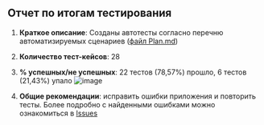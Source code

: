 ## Отчет по итогам тестирования ##
1. **Краткое описание**: Созданы автотесты согласно перечню автоматизируемых сценариев ([файл Plan.md](https://github.com/zhuravlini/zhu-diploma_1/blob/main/Plan.md))
2. **Количество тест-кейсов**: 28
3. **% успешных/не успешных**: 22 тестов (78,57%) прошло, 6 тестов (21,43%) упало
![image](https://user-images.githubusercontent.com/114166760/232862783-96982fd9-4f3d-40cc-b46f-de0ee095776d.png)

4. **Общие рекомендации**: исправить ошибки приложения и повторить тесты. Более подробно с найденными ошибками можно ознакомиться в [Issues](https://github.com/zhuravlini/zhu-diploma_1/issues)
